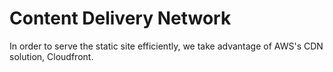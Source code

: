 # Content Delivery Network

In order to serve the static site efficiently, we take advantage of AWS's CDN solution, Cloudfront.
